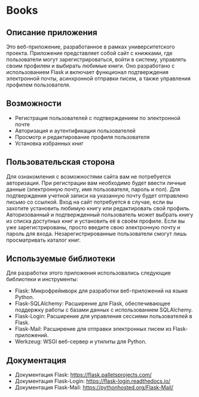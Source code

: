 # Books

## Описание приложения

Это веб-приложение, разработанное в рамках университетского проекта. Приложение представляет собой сайт с книжками, где
пользователи могут зарегистрироваться, войти в систему, управлять своим профилем и выбирать любимые книги. Оно
разработано с использованием Flask и включает функционал подтверждения электронной почты, асинхронной отправки писем, а
также управления профилем пользователя.

## Возможности

- Регистрация пользователей с подтверждением по электронной почте
- Авторизация и аутентификация пользователей
- Просмотр и редактирование профиля пользователя
- Установка избранных книг

## Пользовательская сторона

Для ознакомления с возможностями сайта вам не потребуется авторизация. При регистрации вам необходимо будет ввести
личные данные (электронную почту, имя пользователя, пароль и пол). Для подтверждения учетной записи на указанную почту
будет отправлено письмо со ссылкой. Вход на сайт потребуется в случае, если вы захотите установить любимую книгу или
редактировать свой профиль. Авторизованный и подтвержденный пользователь может выбрать книгу из списка доступных книг и
установить её в своём профиле. Если вы уже зарегистрированы, просто введите свою электронную почту и пароль для входа.
Незарегистрированные пользователи смогут лишь просматривать каталог книг.

## Используемые библиотеки

Для разработки этого приложения использовались следующие библиотеки и инструменты:

- Flask: Микрофреймворк для разработки веб-приложений на языке Python.
- Flask-SQLAlchemy: Расширение для Flask, обеспечивающее поддержку работы с базами данных с использованием SQLAlchemy.
- Flask-Login: Расширение для управления сессиями пользователей в Flask.
- Flask-Mail: Расширение для отправки электронных писем из Flask-приложений.
- Werkzeug: WSGI веб-сервер и утилиты для Python.


## Документация

- Документация Flask: https://flask.palletsprojects.com/
- Документация Flask-Login: https://flask-login.readthedocs.io/
- Документация Flask-Mail: https://pythonhosted.org/Flask-Mail/